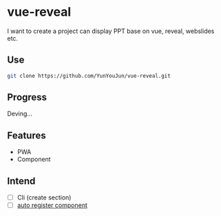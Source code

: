 # vue-reveal

I want to create a project can display PPT base on vue, reveal, webslides etc.

## Use

```sh
git clone https://github.com/YunYouJun/vue-reveal.git
```

## Progress

Deving...

## Features

- PWA
- Component

## Intend

- [ ] Cli (create section)
- [ ] [auto register component](https://cn.vuejs.org/v2/guide/components-registration.html#%E5%9F%BA%E7%A1%80%E7%BB%84%E4%BB%B6%E7%9A%84%E8%87%AA%E5%8A%A8%E5%8C%96%E5%85%A8%E5%B1%80%E6%B3%A8%E5%86%8C)
